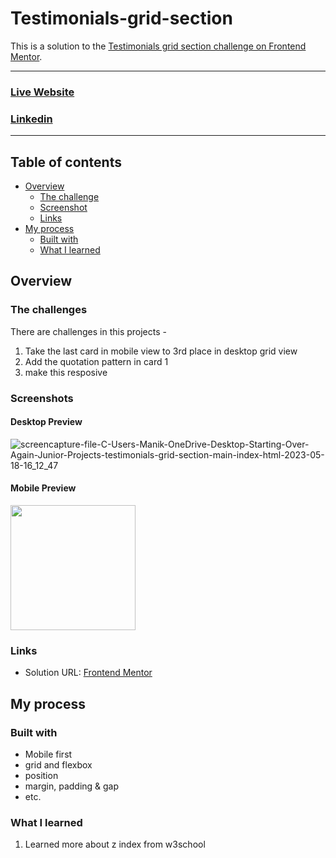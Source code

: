 # Testimonials-grid-section
This is a solution to the [Testimonials grid section challenge on Frontend Mentor](https://www.frontendmentor.io/profile/ManikMaity).

<hr>

### [Live Website](https://manikmaity.github.io/Testimonials-grid-section/)
### [Linkedin](https://www.linkedin.com/in/manikmaity/)
<hr>

## Table of contents

- [Overview](#overview)
  - [The challenge](#the-challenge)
  - [Screenshot](#screenshot)
  - [Links](#links)
- [My process](#my-process)
  - [Built with](#built-with)
  - [What I learned](#what-i-learned)

## Overview

### The challenges
There are challenges in this projects -
  1. Take the last card in mobile view to 3rd place in desktop grid view
  2. Add the quotation pattern in card 1
  3. make this resposive

### Screenshots
#### Desktop Preview
![screencapture-file-C-Users-Manik-OneDrive-Desktop-Starting-Over-Again-Junior-Projects-testimonials-grid-section-main-index-html-2023-05-18-16_12_47](https://github.com/ManikMaity/Testimonials-grid-section/assets/110734724/a4d60677-3998-4dce-a87a-e68af59c64fc)



#### Mobile Preview
<img src="https://github.com/ManikMaity/Testimonials-grid-section/assets/110734724/9230301b-6674-4719-b113-a173313b02c8" width="200" />


### Links
- Solution URL: [Frontend Mentor](https://www.frontendmentor.io/profile/ManikMaity)


## My process

### Built with
- Mobile first
- grid and flexbox
- position 
- margin, padding & gap
- etc.

### What I learned
  1. Learned more about z index from w3school
